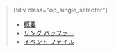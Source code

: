 > [!div class="op_single_selector"]
> * [概要](../articles/sql-database/sql-database-xevent-db-diff-from-svr.md)
> * [リング バッファー](../articles/sql-database/sql-database-xevent-code-ring-buffer.md)
> * [イベント ファイル](../articles/sql-database/sql-database-xevent-code-event-file.md)
> 
> 

<!---HONumber=AcomDC_0608_2016-->